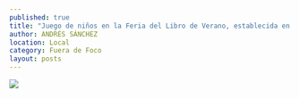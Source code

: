 ```yaml
---
published: true
title: "Juego de niños en la Feria del Libro de Verano, establecida en Portal de Rosales de la capital"
author: ANDRÉS SÁNCHEZ
location: Local
category: Fuera de Foco
layout: posts
---
```


![](http://i.imgur.com/s8NaEblm.jpg)
